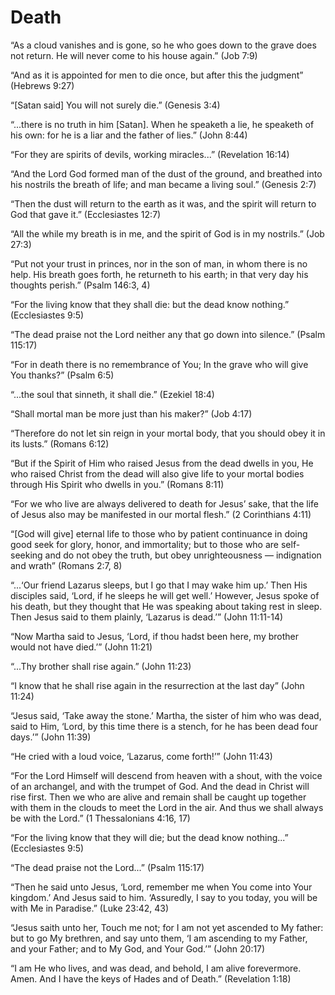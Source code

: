 Death
=====

“As a cloud vanishes and is gone, so he who goes down to the grave does not return. He will never come to his house again.” (Job 7:9)

“And as it is appointed for men to die once, but after this the judgment” (Hebrews 9:27)

“[Satan said] You will not surely die.” (Genesis 3:4)

“...there is no truth in him [Satan]. When he speaketh a lie, he speaketh of his own: for he is a liar and the father of lies.” (John 8:44)

“For they are spirits of devils, working miracles...” (Revelation 16:14)

“And the Lord God formed man of the dust of the ground, and breathed into his nostrils the breath of life; and man became a living soul.” (Genesis 2:7)

“Then the dust will return to the earth as it was, and the spirit will return to God that gave it.” (Ecclesiastes 12:7)

“All the while my breath is in me, and the spirit of God is in my nostrils.” (Job 27:3)

“Put not your trust in princes, nor in the son of man, in whom there is no help. His breath goes forth, he returneth to his earth; in that very day his thoughts perish.” (Psalm 146:3, 4)

“For the living know that they shall die: but the dead know nothing.” (Ecclesiastes 9:5)

“The dead praise not the Lord neither any that go down into silence.” (Psalm 115:17)

“For in death there is no remembrance of You; In the grave who will give You thanks?” (Psalm 6:5)

“...the soul that sinneth, it shall die.” (Ezekiel 18:4)

“Shall mortal man be more just than his maker?” (Job 4:17)

“Therefore do not let sin reign in your mortal body, that you should obey it in its lusts.” (Romans 6:12)

“But if the Spirit of Him who raised Jesus from the dead dwells in you, He who raised Christ from the dead will also give life to your mortal bodies through His Spirit who dwells in you.” (Romans 8:11)

“For we who live are always delivered to death for Jesus’ sake, that the life of Jesus also may be manifested in our mortal flesh.” (2 Corinthians 4:11)

“[God will give] eternal life to those who by patient continuance in doing good seek for glory, honor, and immortality; but to those who are self-seeking and do not obey the truth, but obey unrighteousness — indignation and wrath” (Romans 2:7, 8)

“...‘Our friend Lazarus sleeps, but I go that I may wake him up.’ Then His disciples said, ‘Lord, if he sleeps he will get well.’ However, Jesus spoke of his death, but they thought that He was speaking about taking rest in sleep. Then Jesus said to them plainly, ‘Lazarus is dead.’” (John 11:11-14)

“Now Martha said to Jesus, ‘Lord, if thou hadst been here, my brother would not have died.’” (John 11:21)

“...Thy brother shall rise again.” (John 11:23)

“I know that he shall rise again in the resurrection at the last day” (John 11:24)

“Jesus said, ‘Take away the stone.’ Martha, the sister of him who was dead, said to Him, ‘Lord, by this time there is a stench, for he has been dead four days.’” (John 11:39)

“He cried with a loud voice, ‘Lazarus, come forth!’” (John 11:43)

“For the Lord Himself will descend from heaven with a shout, with the voice of an archangel, and with the trumpet of God. And the dead in Christ will rise first. Then we who are alive and remain shall be caught up together with them in the clouds to meet the Lord in the air. And thus we shall always be with the Lord.” (1 Thessalonians 4:16, 17)

“For the living know that they will die; but the dead know nothing...” (Ecclesiastes 9:5)

“The dead praise not the Lord...” (Psalm 115:17)

“Then he said unto Jesus, ‘Lord, remember me when You come into Your kingdom.’ And Jesus said to him. ‘Assuredly, I say to you today, you will be with Me in Paradise.” (Luke 23:42, 43)

“Jesus saith unto her, Touch me not; for I am not yet ascended to My father: but to go My brethren, and say unto them, ‘I am ascending to my Father, and your Father; and to My God, and Your God.’” (John 20:17)

“I am He who lives, and was dead, and behold, I am alive forevermore. Amen. And I have the keys of Hades and of Death.” (Revelation 1:18)


<!--
References:
15-O Where Do We Go When We Die.pdf
-->
